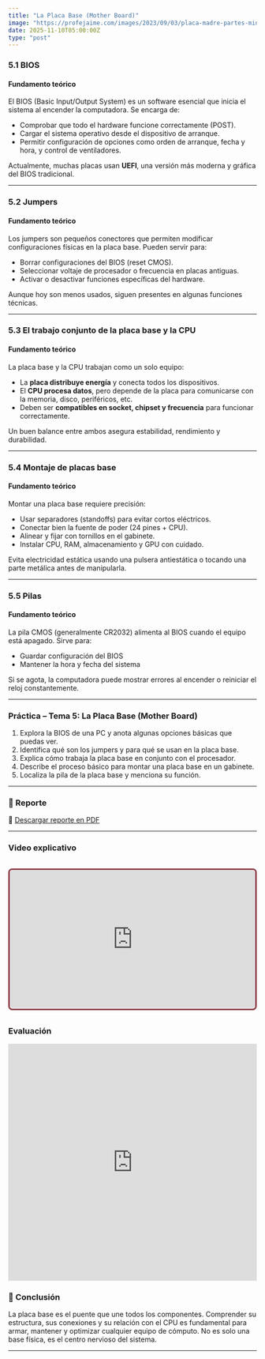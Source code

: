```yaml
---
title: "La Placa Base (Mother Board)"
image: "https://profejaime.com/images/2023/09/03/placa-madre-partes-min.jpg"
date: 2025-11-10T05:00:00Z
type: "post"
---
```



### 5.1 BIOS

#### Fundamento teórico
El BIOS (Basic Input/Output System) es un software esencial que inicia el sistema al encender la computadora. Se encarga de:
- Comprobar que todo el hardware funcione correctamente (POST).
- Cargar el sistema operativo desde el dispositivo de arranque.
- Permitir configuración de opciones como orden de arranque, fecha y hora, y control de ventiladores.

Actualmente, muchas placas usan **UEFI**, una versión más moderna y gráfica del BIOS tradicional.

---

### 5.2 Jumpers

#### Fundamento teórico
Los jumpers son pequeños conectores que permiten modificar configuraciones físicas en la placa base. Pueden servir para:
- Borrar configuraciones del BIOS (reset CMOS).
- Seleccionar voltaje de procesador o frecuencia en placas antiguas.
- Activar o desactivar funciones específicas del hardware.

Aunque hoy son menos usados, siguen presentes en algunas funciones técnicas.

---

### 5.3 El trabajo conjunto de la placa base y la CPU

#### Fundamento teórico
La placa base y la CPU trabajan como un solo equipo:
- La **placa distribuye energía** y conecta todos los dispositivos.
- El **CPU procesa datos**, pero depende de la placa para comunicarse con la memoria, disco, periféricos, etc.
- Deben ser **compatibles en socket, chipset y frecuencia** para funcionar correctamente.

Un buen balance entre ambos asegura estabilidad, rendimiento y durabilidad.

---

### 5.4 Montaje de placas base

#### Fundamento teórico
Montar una placa base requiere precisión:
- Usar separadores (standoffs) para evitar cortos eléctricos.
- Conectar bien la fuente de poder (24 pines + CPU).
- Alinear y fijar con tornillos en el gabinete.
- Instalar CPU, RAM, almacenamiento y GPU con cuidado.

Evita electricidad estática usando una pulsera antiestática o tocando una parte metálica antes de manipularla.

---

### 5.5 Pilas

#### Fundamento teórico
La pila CMOS (generalmente CR2032) alimenta al BIOS cuando el equipo está apagado. Sirve para:
- Guardar configuración del BIOS
- Mantener la hora y fecha del sistema

Si se agota, la computadora puede mostrar errores al encender o reiniciar el reloj constantemente.

---

### Práctica – Tema 5: La Placa Base (Mother Board)

1. Explora la BIOS de una PC y anota algunas opciones básicas que puedas ver.
2. Identifica qué son los jumpers y para qué se usan en la placa base.
3. Explica cómo trabaja la placa base en conjunto con el procesador.
4. Describe el proceso básico para montar una placa base en un gabinete.
5. Localiza la pila de la placa base y menciona su función.

---

### 📄 Reporte

📎 [Descargar reporte en PDF](./reportes/actualizar_equipo.pdf)

---

### Video explicativo
<div class="video-wrapper">
  <div class="video-container">
    <iframe
      src="https://www.youtube.com/embed/1RQ8OmZfk8s"
      title="Explicación de Series de Taylor"
      frameborder="0"
      allow="accelerometer; autoplay; clipboard-write; encrypted-media; gyroscope; picture-in-picture"
      allowfullscreen
    ></iframe>
  </div>
</div>

<style>
  .video-wrapper {
    max-width: 800px;
    margin: 2rem auto;
    border: 3px solid #8e3b46; 
    border-radius: 0.5rem; 
    overflow: hidden;
    box-shadow: 0 1px 3px rgba(0,0,0,0.1); /* Sombra suave */
  }

  .video-container {
    position: relative;
    padding-bottom: 56.25%; /* Relación 16:9 */
    height: 0;
    overflow: hidden;
  }

  .video-container iframe {
    position: absolute;
    top: 0;
    left: 0;
    width: 100%;
    height: 100%;
  }
</style>


### Evaluación
<iframe width="640px" height="480px" src="https://forms.office.com/Pages/ResponsePage.aspx?id=gsNAcvN36kKVdjcJfbNi0FCkw5CfzlBNhis-3McxiZlUMzdRUVZJQkQyQ0ZPN0tCSDgwVkdJWkZZOS4u&embed=true" frameborder="0" marginwidth="0" marginheight="0" style="border: none; max-width:100%; max-height:100vh" allowfullscreen webkitallowfullscreen mozallowfullscreen msallowfullscreen> </iframe>

### 🧾 Conclusión

La placa base es el puente que une todos los componentes. Comprender su estructura, sus conexiones y su relación con el CPU es fundamental para armar, mantener y optimizar cualquier equipo de cómputo. No es solo una base física, es el centro nervioso del sistema.

---
